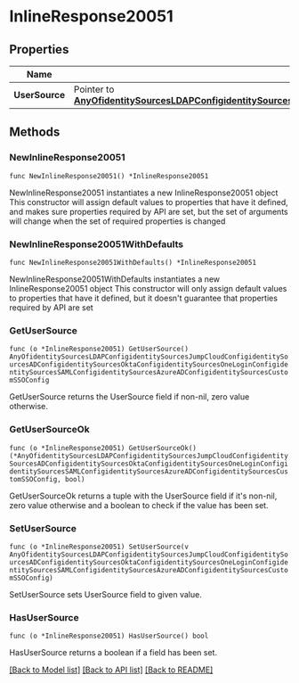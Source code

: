 # InlineResponse20051

## Properties

Name | Type | Description | Notes
------------ | ------------- | ------------- | -------------
**UserSource** | Pointer to [**AnyOfidentitySourcesLDAPConfigidentitySourcesJumpCloudConfigidentitySourcesADConfigidentitySourcesOktaConfigidentitySourcesOneLoginConfigidentitySourcesSAMLConfigidentitySourcesAzureADConfigidentitySourcesCustomSSOConfig**](anyOf&lt;identitySourcesLDAPConfig,identitySourcesJumpCloudConfig,identitySourcesADConfig,identitySourcesOktaConfig,identitySourcesOneLoginConfig,identitySourcesSAMLConfig,identitySourcesAzureADConfig,identitySourcesCustomSSOConfig&gt;.md) |  | [optional] 

## Methods

### NewInlineResponse20051

`func NewInlineResponse20051() *InlineResponse20051`

NewInlineResponse20051 instantiates a new InlineResponse20051 object
This constructor will assign default values to properties that have it defined,
and makes sure properties required by API are set, but the set of arguments
will change when the set of required properties is changed

### NewInlineResponse20051WithDefaults

`func NewInlineResponse20051WithDefaults() *InlineResponse20051`

NewInlineResponse20051WithDefaults instantiates a new InlineResponse20051 object
This constructor will only assign default values to properties that have it defined,
but it doesn't guarantee that properties required by API are set

### GetUserSource

`func (o *InlineResponse20051) GetUserSource() AnyOfidentitySourcesLDAPConfigidentitySourcesJumpCloudConfigidentitySourcesADConfigidentitySourcesOktaConfigidentitySourcesOneLoginConfigidentitySourcesSAMLConfigidentitySourcesAzureADConfigidentitySourcesCustomSSOConfig`

GetUserSource returns the UserSource field if non-nil, zero value otherwise.

### GetUserSourceOk

`func (o *InlineResponse20051) GetUserSourceOk() (*AnyOfidentitySourcesLDAPConfigidentitySourcesJumpCloudConfigidentitySourcesADConfigidentitySourcesOktaConfigidentitySourcesOneLoginConfigidentitySourcesSAMLConfigidentitySourcesAzureADConfigidentitySourcesCustomSSOConfig, bool)`

GetUserSourceOk returns a tuple with the UserSource field if it's non-nil, zero value otherwise
and a boolean to check if the value has been set.

### SetUserSource

`func (o *InlineResponse20051) SetUserSource(v AnyOfidentitySourcesLDAPConfigidentitySourcesJumpCloudConfigidentitySourcesADConfigidentitySourcesOktaConfigidentitySourcesOneLoginConfigidentitySourcesSAMLConfigidentitySourcesAzureADConfigidentitySourcesCustomSSOConfig)`

SetUserSource sets UserSource field to given value.

### HasUserSource

`func (o *InlineResponse20051) HasUserSource() bool`

HasUserSource returns a boolean if a field has been set.


[[Back to Model list]](../README.md#documentation-for-models) [[Back to API list]](../README.md#documentation-for-api-endpoints) [[Back to README]](../README.md)


